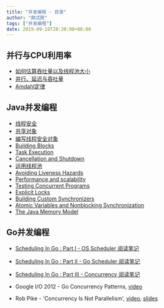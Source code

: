 ```yaml
---
title: "并发编程 - 目录"
author: "颇忒脱"
tags: ["并发编程"]
date: 2019-09-18T20:20:08+08:00
---
```


<!--more-->

## 并行与CPU利用率

* [如何估算吞吐量以及线程池大小](../throughput-and-thread-pool-size)
* [并行、延迟与吞吐量](../parallel-latency-throughput)
* [Amdahl定律](../amdahls-law)

## Java并发编程

* [线程安全](../thread-safety)
* [共享对象](../sharing-objects)
* [编写线程安全对象](../composing-objects)
* [Building Blocks](../building-blocks)
* [Task Execution](../task-execution)
* [Cancellation and Shutdown](../cancellation-and-shutdown)
* [运用线程池](../applying-thread-pools)
* [Avoiding Liveness Hazards](../avoiding-liveness-hazards)
* [Performance and scalability](../performance-and-scalability)
* [Testing Concurrent Programs](../testing-concurrent-programs)
* [Explicit Locks](../explicit-locks)
* [Building Custom Synchronizers](../building-custom-synchronizers)
* [Atomic Variables and Nonblocking Synchronization](../atomic-vars-and-nonblocking-synchronization)
* [The Java Memory Model](../jmm)

## Go并发编程

* [Scheduling In Go : Part I - OS Scheduler 阅读笔记](/post/go/scheduling-in-go-part-1/)
* [Scheduling In Go : Part II - Go Scheduler 阅读笔记](/post/go/scheduling-in-go-part-2/)
* [Scheduling In Go : Part III - Concurrency 阅读笔记](/post/go/scheduling-in-go-part-3/)


* Google I/O 2012 - Go Concurrency Patterns, [video](https://www.youtube.com/watch?v=f6kdp27TYZs)
* Rob Pike - 'Concurrency Is Not Parallelism', [video](https://www.youtube.com/watch?v=cN_DpYBzKso), [slides](https://talks.golang.org/2012/concurrency.slide#1)
